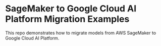 # SageMaker to Google Cloud AI Platform Migration Examples

This repo demonstrates how to migrate models from AWS SageMaker to Google Cloud
AI Platform.

